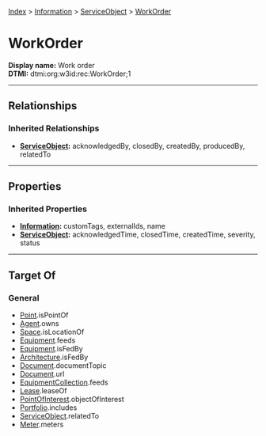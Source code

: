 [Index](../../index.md) > [Information](../Information.md) > [ServiceObject](ServiceObject.md) > [WorkOrder](#)
# WorkOrder

**Display name:** Work order<br />
**DTMI:** dtmi:org:w3id:rec:WorkOrder;1

---

## Relationships

### Inherited Relationships
* **[ServiceObject](ServiceObject.md):** acknowledgedBy, closedBy, createdBy, producedBy, relatedTo

---

## Properties

### Inherited Properties
* **[Information](../Information.md):** customTags, externalIds, name
* **[ServiceObject](ServiceObject.md):** acknowledgedTime, closedTime, createdTime, severity, status

---

## Target Of
### General
* [Point](../../Point/Point.md).isPointOf
* [Agent](../../Agent/Agent.md).owns
* [Space](../../Space/Space.md).isLocationOf
* [Equipment](../../Asset/Equipment/Equipment.md).feeds
* [Equipment](../../Asset/Equipment/Equipment.md).isFedBy
* [Architecture](../../Space/Architecture/Architecture.md).isFedBy
* [Document](../Document/Document.md).documentTopic
* [Document](../Document/Document.md).url
* [EquipmentCollection](../../Collection/Equipment-.md).feeds
* [Lease](../../Event/Lease.md).leaseOf
* [PointOfInterest](../PointOfInterest.md).objectOfInterest
* [Portfolio](../../Collection/Portfolio.md).includes
* [ServiceObject](ServiceObject.md).relatedTo
* [Meter](../../Asset/Equipment/Meter/Meter.md).meters
